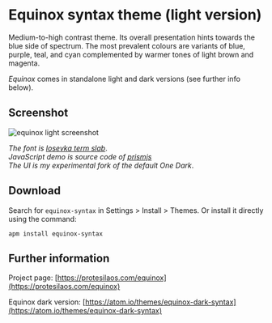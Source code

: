 # Equinox syntax theme (light version)

Medium-to-high contrast theme. Its overall presentation hints towards the blue side of spectrum. The most prevalent colours are variants of blue, purple, teal, and cyan complemented by warmer tones of light brown and magenta.

*Equinox* comes in standalone light and dark versions (see further info below).

## Screenshot

![equinox light screenshot](https://raw.githubusercontent.com/protesilaos/prot16/master/equinox/img/equinox_light_sample.png)

*The font is [Iosevka term slab](https://github.com/be5invis/Iosevka)*.  
*JavaScript demo is source code of [prismjs](http://prismjs.com/)*  
*The UI is my experimental fork of the default One Dark*.

## Download

Search for `equinox-syntax` in Settings > Install > Themes. Or install it directly using the command:

```shell
apm install equinox-syntax
```

## Further information

Project page: [https://protesilaos.com/equinox](https://protesilaos.com/equinox)

Equinox dark version: [https://atom.io/themes/equinox-dark-syntax](https://atom.io/themes/equinox-dark-syntax)
